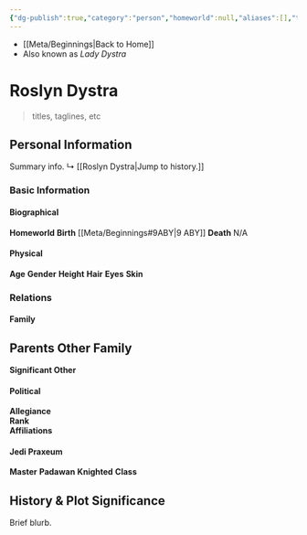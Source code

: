 ```yaml
---
{"dg-publish":true,"category":"person","homeworld":null,"aliases":[],"tags":["jedi sith fallenjedi greyjedi","firstorder resistance","warlord knight grandmasterjedi","knightsofren","jedipraxeum","jediknight jedipadawan jedimaster","newjediorder sithcult jenjidai","i ii iii iv v vi vii","forcesensitive","unfinished"],"permalink":"/roslyn-dystra/","dgHomeLink":false,"dgPassFrontmatter":true}
---
```


- [[Meta/Beginnings|Back to Home]]
- Also known as *Lady Dystra*

# Roslyn Dystra
>titles, taglines, etc

## Personal Information
Summary info.
↳ [[Roslyn Dystra|Jump to history.]]

### Basic Information

#### Biographical
**Homeworld** 
**Birth** [[Meta/Beginnings#9ABY|9 ABY]]
**Death** N/A

#### Physical
**Age** 
**Gender** 
**Height** 
**Hair** 
**Eyes** 
**Skin** 

### Relations

#### Family
**Parents** 
**Other Family**
- 

**Significant Other** 

#### Political
**Allegiance**  
**Rank**  
**Affiliations**  

#### Jedi Praxeum
**Master** 
**Padawan** 
**Knighted** 
**Class** 

## History & Plot Significance
Brief blurb.